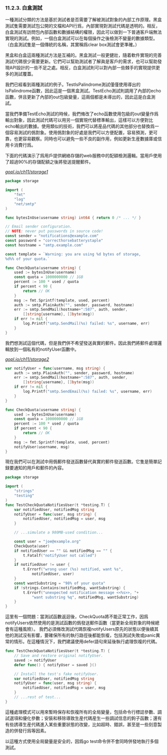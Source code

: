 ### 11.2.3. 白盒測試

一種測試分類的方法是基於測試者是否需要了解被測試對象的內部工作原理。黑盒測試隻需要測試包公開的文檔和API行爲，內部實現對測試代碼是透明的。相反，白盒測試有訪問包內部函數和數據結構的權限，因此可以做到一下普通客戶端無法實現的測試。例如，一個白盒測試可以在每個操作之後檢測不變量的數據類型。（白盒測試隻是一個傳統的名稱，其實稱爲clear box測試會更準確。）

黑盒和白盒這兩種測試方法是互補的。黑盒測試一般更健壯，隨着軟件實現的完善測試代碼很少需要更新。它們可以幫助測試者了解眞是客戶的需求，也可以幫助發現API設計的一些不足之處。相反，白盒測試則可以對內部一些棘手的實現提供更多的測試覆蓋。

我們已經看到兩種測試的例子。TestIsPalindrome測試僅僅使用導出的IsPalindrome函數，因此這是一個黑盒測試。TestEcho測試則調用了內部的echo函數，併且更新了內部的out包級變量，這兩個都是未導出的，因此這是白盒測試。

當我們準備TestEcho測試的時候，我們脩改了echo函數使用包級的out變量作爲輸出對象，因此測試代碼可以用另一個實現代替標準輸出，這樣可以方便對比echo輸出的數據。使用類似的技術，我們可以將産品代碼的其他部分也替換爲一個容易測試的僞對象。使用僞對象的好處是我們可以方便配置，容易預測，更可靠，也更容易觀察。同時也可以避免一些不良的副作用，例如更新生産數據庫或信用卡消費行爲。

下面的代碼演示了爲用戶提供網絡存儲的web服務中的配額檢測邏輯。當用戶使用了超過90%的存儲配額之後將發送提醒郵件。

<u><i>gopl.io/ch11/storage1</i></u>
```Go
package storage

import (
	"fmt"
	"log"
	"net/smtp"
)

func bytesInUse(username string) int64 { return 0 /* ... */ }

// Email sender configuration.
// NOTE: never put passwords in source code!
const sender = "notifications@example.com"
const password = "correcthorsebatterystaple"
const hostname = "smtp.example.com"

const template = `Warning: you are using %d bytes of storage,
%d%% of your quota.`

func CheckQuota(username string) {
	used := bytesInUse(username)
	const quota = 1000000000 // 1GB
	percent := 100 * used / quota
	if percent < 90 {
		return // OK
	}
	msg := fmt.Sprintf(template, used, percent)
	auth := smtp.PlainAuth("", sender, password, hostname)
	err := smtp.SendMail(hostname+":587", auth, sender,
		[]string{username}, []byte(msg))
	if err != nil {
		log.Printf("smtp.SendMail(%s) failed: %s", username, err)
	}
}
```

我們想測試這個代碼，但是我們併不希望發送眞實的郵件。因此我們將郵件處理邏輯放到一個私有的notifyUser函數中。

<u><i>gopl.io/ch11/storage2</i></u>
```Go
var notifyUser = func(username, msg string) {
	auth := smtp.PlainAuth("", sender, password, hostname)
	err := smtp.SendMail(hostname+":587", auth, sender,
		[]string{username}, []byte(msg))
	if err != nil {
		log.Printf("smtp.SendEmail(%s) failed: %s", username, err)
	}
}

func CheckQuota(username string) {
	used := bytesInUse(username)
	const quota = 1000000000 // 1GB
	percent := 100 * used / quota
	if percent < 90 {
		return // OK
	}
	msg := fmt.Sprintf(template, used, percent)
	notifyUser(username, msg)
}
```

現在我們可以在測試中用僞郵件發送函數替代眞實的郵件發送函數。它隻是簡單記録要通知的用戶和郵件的內容。

```Go
package storage

import (
	"strings"
	"testing"
)
func TestCheckQuotaNotifiesUser(t *testing.T) {
	var notifiedUser, notifiedMsg string
	notifyUser = func(user, msg string) {
		notifiedUser, notifiedMsg = user, msg
	}

	// ...simulate a 980MB-used condition...

	const user = "joe@example.org"
	CheckQuota(user)
	if notifiedUser == "" && notifiedMsg == "" {
		t.Fatalf("notifyUser not called")
	}
	if notifiedUser != user {
		t.Errorf("wrong user (%s) notified, want %s",
			notifiedUser, user)
	}
	const wantSubstring = "98% of your quota"
	if !strings.Contains(notifiedMsg, wantSubstring) {
		t.Errorf("unexpected notification message <<%s>>, "+
			"want substring %q", notifiedMsg, wantSubstring)
	}
}
```

這里有一個問題：當測試函數返迴後，CheckQuota將不能正常工作，因爲notifyUsers依然使用的是測試函數的僞發送郵件函數（當更新全局對象的時候總會有這種風險）。 我們必須脩改測試代碼恢複notifyUsers原先的狀態以便後續其他的測試沒有影響，要確保所有的執行路徑後都能恢複，包括測試失敗或panic異常的情形。在這種情況下，我們建議使用defer語句來延後執行處理恢複的代碼。

```Go
func TestCheckQuotaNotifiesUser(t *testing.T) {
	// Save and restore original notifyUser.
	saved := notifyUser
	defer func() { notifyUser = saved }()

	// Install the test's fake notifyUser.
	var notifiedUser, notifiedMsg string
	notifyUser = func(user, msg string) {
		notifiedUser, notifiedMsg = user, msg
	}
	// ...rest of test...
}
```

這種處理模式可以用來暫時保存和恢複所有的全局變量，包括命令行標誌參數、調試選項和優化參數；安裝和移除導致生産代碼産生一些調試信息的鉤子函數；還有有些誘導生産代碼進入某些重要狀態的改變，比如超時、錯誤，甚至是一些刻意製造的併發行爲等因素。

以這種方式使用全局變量是安全的，因爲go test命令併不會同時併發地執行多個測試。
